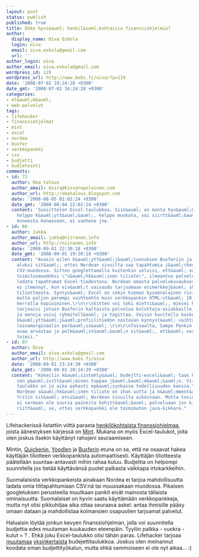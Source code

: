 ```yaml
---
layout: post
status: publish
published: true
title: Onko hyvi&auml; henkil&ouml;kohtaisia finanssiohjelmia?
author:
  display_name: Oiva Eskola
  login: oiva
  email: oiva.eskola@gmail.com
  url: ''
author_login: oiva
author_email: oiva.eskola@gmail.com
wordpress_id: 119
wordpress_url: http://www.bobs.fi/oiva/?p=119
date: '2008-07-02 19:24:28 +0300'
date_gmt: '2008-07-02 16:24:28 +0300'
categories:
- el&auml;m&auml;
- web-palvelut
tags:
- lifehacker
- finanssiohjelmat
- mint
- excel
- nordea
- buxfer
- verkkopankki
- csv
- budjetti
- budjetointi
comments:
- id: 72
  author: Oma talous
  author_email: koira@kissarepolainen.com
  author_url: http://omatalous.blogspot.com
  date: '2008-08-05 01:02:24 +0300'
  date_gmt: '2008-08-04 22:02:24 +0300'
  content: 'Suosittelen Excel-taulukkoa. Siin&auml; on monta hyv&auml;&auml; puolta:
    helppo k&auml;ytt&auml;&auml;, helppo muokata, voi siirtt&auml;&auml; helposti
    koneesta koneeseen, ei vanhene jne.'
- id: 86
  author: Jukka
  author_email: jukka@niiranen.info
  author_url: http://niiranen.info
  date: '2008-09-01 22:30:18 +0300'
  date_gmt: '2008-09-01 19:30:18 +0300'
  content: "Avasin eilen k&auml;ytt&auml;j&auml;tunnuksen Buxferiin ja tuskailin my&ouml;s
    aluksi sit&auml;, ettei Nordean sivuilta saa tapahtumia j&auml;rkev&auml;sti ulos
    CSV-muodossa. Sitten googlettamalla kuitenkin selvisi, ett&auml; vaihtamalla tiliotteen
    toimitusmuodoksi \"s&auml;hk&ouml;inen tiliote\", ilmaantuu palveluun mahdollisuus
    ladata tapahtumat Excel-tiedostona. Nordean omasta palvelukuvauksesta t&auml;m&auml;
    ei ilmennyt, kun eiv&auml;t vaivaudu tarjoamaan esimerkkej&auml; s&auml;hk&ouml;isest&auml;
    tiliotteesta. Syntyv&auml; Excel on sekin hieman kyseenalainen rivitettyine kuvauskenttineen,
    mutta paljon parempi vaihtoehto kuin verkkopankin HTML:st&auml; 10 tapahtumaa
    kerralla kopioiminen.\r\n\r\nSitten voi toki mietti&auml;, miksei Nordea itse
    tarjoaisi jotain Buxferin kaltaista palvelua kuluttaja-asiakkaille, jossa tuloja
    ja menoja voisi ryhmitell&auml; ja tagittaa. Voisin kuvitella kaiken t&auml;llaisen
    k&auml;ytt&auml;j&auml;profiilitiedon nostavan kynnyst&auml; vaihtaa pankkia halvimman
    lainamarginaalin per&auml;ss&auml;.\r\n\r\nToisaalta, Sampo Pankin sotkujen j&auml;lkeen
    osaa arvostaa jo pelk&auml;st&auml;&auml;n sit&auml;, ett&auml; verkkopankki ylip&auml;&auml;t&auml;&auml;n
    toimii."
- id: 87
  author: Oiva
  author_email: oiva.eskola@gmail.com
  author_url: http://www.bobs.fi/oiva
  date: '2008-09-01 23:14:39 +0300'
  date_gmt: '2008-09-01 20:14:39 +0300'
  content: "Kokeilin k&auml;sintehty&auml; budejtti-exceli&auml; taas hetken, mutta
    sen p&auml;ivitt&auml;minen tuppaa j&auml;&auml;m&auml;&auml;n. Viikon kuluttua
    taulukko on jo aika pahasti ep&auml;synkassa todellisuuden kanssa.\r\n\r\nTuo
    Nordean s&auml;hk&ouml;inen tiliote on ihan uutta ja h&auml;mment&auml;v&auml;&auml;.
    Yritin sit&auml; etsi&auml; Nordean sivuilta aikoinaan. Mutta tosiaan, Nordealla
    ei varmaan ole suuria paineita kehitt&auml;&auml; palveluaan jos kilpailuvaltiksi
    riitt&auml; se, ettei verkkopankki ole toimimaton java-kikkare."
---
```

<p>Lifehackeriss&auml; listattiin viitt&auml; parasta <a title="Lifehacker: five best personal finance tools" href="http://lifehacker.com/396507/five-best-personal-finance-tools">henkil&ouml;kohtaista finanssiohjelmaa</a>, joista &auml;&auml;nestyksen k&auml;rjess&auml; on <a href="http://www.mint.com/">Mint</a>. Mukana on my&ouml;s Excel-taulukot, joita olen joskus itsekin k&auml;ytt&auml;nyt rahojeni seuraamiseen.</p>
<p>Mintin, <a href="http://quicken.intuit.com/?src=www.quicken.com">Quickenin</a>, <a title="Yoodle - smart online banking" href="http://corporate.yodlee.com/index2.shtml">Yoodlen</a> ja <a href="http://buxfer.com/">Buxferin</a> etuna on se, ett&auml; ne osaavat hakea k&auml;ytt&auml;j&auml;n tiliotteen verkkopankista automaattisesti. K&auml;ytt&auml;j&auml;n tiliotteesta p&auml;&auml;tell&auml;&auml;n suuntaa-antavasti mihin rahaa kuluu. Budjettia on helpompi suunnitella jos tiet&auml;&auml; k&auml;ytt&auml;v&auml;ns&auml; puolet palkasta vaikkapa irtokarkkeihin.</p>
<p>Suomalaisista verkkopankeista ainakaan Nordea ei tarjoa mahdollisuutta ladata omia tilitapahtumiaan CSV:n&auml; tai muussakaan muodossa. Pikaisen googletuksen perusteella muutkaan pankit eiv&auml;t mainosta t&auml;llaista ominaisuutta. Suomalaiset on hyvin saatu k&auml;ytt&auml;m&auml;&auml;n verkkopankkeja, mutta nyt olisi pikkuhiljaa aika ottaa seuraava askel: antaa ihmisille p&auml;&auml;sy omaan dataan ja mahdollistaa kolmansien osapuolien tarjoamat palvelut.</p>
<p>Haluaisin l&ouml;yt&auml;&auml; jonkun kevyen finanssiohjelman, jolla voi suunnitella budjettia edes muutaman kuukauden eteenp&auml;in. Tyyliin palkka - vuokra - kulut = ? . Ehk&auml; joku Excel-taulukko olisi t&auml;h&auml;n paras. Lifehacker tarjoaa <a title="Lifehacker: simple budget spreadsheet" href="http://lifehacker.com/software/downloads/download-of-the-day--simple-budget-spreadsheet-176247.php">muutamaa</a> <a title="Lifehacker: pearbudget spreadsheet" href="http://lifehacker.com/software/budget/download-of-the-day-pearbudget-spreadsheet-175232.php">yksinkertaista</a> budejettitaulukkoa. Joskus olen meinannut koodata oman budjettity&ouml;kalun, mutta ehk&auml; semmoiseen ei ole nyt aikaa... :)</p>

